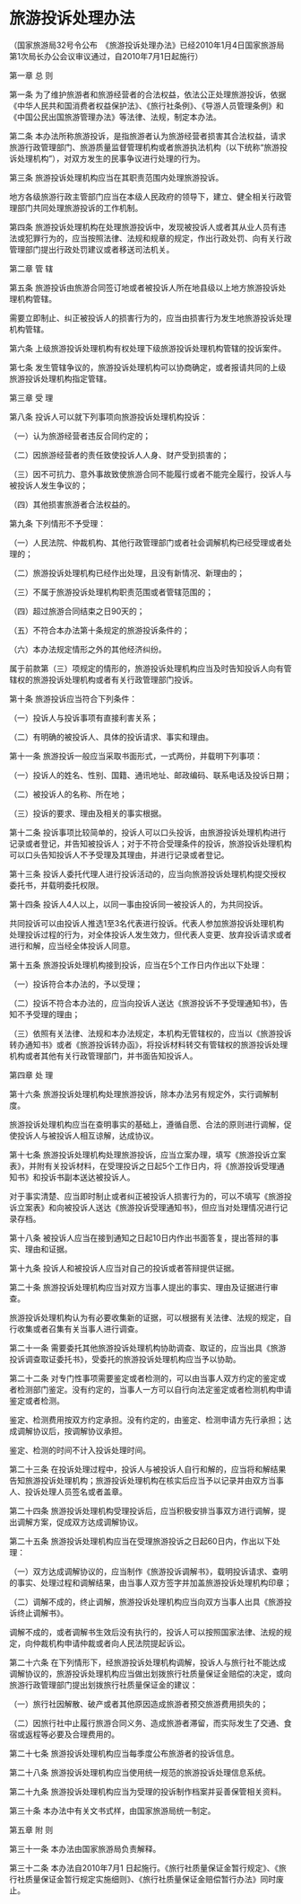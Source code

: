 # 旅游投诉处理办法

（国家旅游局32号令公布　《旅游投诉处理办法》已经2010年1月4日国家旅游局第1次局长办公会议审议通过，自2010年7月1日起施行）



第一章  总  则



第一条  为了维护旅游者和旅游经营者的合法权益，依法公正处理旅游投诉，依据《中华人民共和国消费者权益保护法》、《旅行社条例》、《导游人员管理条例》和《中国公民出国旅游管理办法》等法律、法规，制定本办法。

第二条  本办法所称旅游投诉，是指旅游者认为旅游经营者损害其合法权益，请求旅游行政管理部门、旅游质量监督管理机构或者旅游执法机构（以下统称“旅游投诉处理机构”），对双方发生的民事争议进行处理的行为。

第三条  旅游投诉处理机构应当在其职责范围内处理旅游投诉。

地方各级旅游行政主管部门应当在本级人民政府的领导下，建立、健全相关行政管理部门共同处理旅游投诉的工作机制。

第四条  旅游投诉处理机构在处理旅游投诉中，发现被投诉人或者其从业人员有违法或犯罪行为的，应当按照法律、法规和规章的规定，作出行政处罚、向有关行政管理部门提出行政处罚建议或者移送司法机关。



第二章  管  辖



第五条  旅游投诉由旅游合同签订地或者被投诉人所在地县级以上地方旅游投诉处理机构管辖。

需要立即制止、纠正被投诉人的损害行为的，应当由损害行为发生地旅游投诉处理机构管辖。

第六条  上级旅游投诉处理机构有权处理下级旅游投诉处理机构管辖的投诉案件。

第七条  发生管辖争议的，旅游投诉处理机构可以协商确定，或者报请共同的上级旅游投诉处理机构指定管辖。



第三章  受  理



第八条  投诉人可以就下列事项向旅游投诉处理机构投诉：

（一）认为旅游经营者违反合同约定的；

（二）因旅游经营者的责任致使投诉人人身、财产受到损害的；

（三）因不可抗力、意外事故致使旅游合同不能履行或者不能完全履行，投诉人与被投诉人发生争议的；

（四）其他损害旅游者合法权益的。

第九条  下列情形不予受理：

（一）人民法院、仲裁机构、其他行政管理部门或者社会调解机构已经受理或者处理的；

（二）旅游投诉处理机构已经作出处理，且没有新情况、新理由的；

（三）不属于旅游投诉处理机构职责范围或者管辖范围的；

（四）超过旅游合同结束之日90天的；

（五）不符合本办法第十条规定的旅游投诉条件的；

（六）本办法规定情形之外的其他经济纠纷。

属于前款第（三）项规定的情形的，旅游投诉处理机构应当及时告知投诉人向有管辖权的旅游投诉处理机构或者有关行政管理部门投诉。

第十条  旅游投诉应当符合下列条件：

（一）投诉人与投诉事项有直接利害关系；

（二）有明确的被投诉人、具体的投诉请求、事实和理由。

第十一条  旅游投诉一般应当采取书面形式，一式两份，并载明下列事项：

（一）投诉人的姓名、性别、国籍、通讯地址、邮政编码、联系电话及投诉日期；

（二）被投诉人的名称、所在地；

（三）投诉的要求、理由及相关的事实根据。

第十二条  投诉事项比较简单的，投诉人可以口头投诉，由旅游投诉处理机构进行记录或者登记，并告知被投诉人；对于不符合受理条件的投诉，旅游投诉处理机构可以口头告知投诉人不予受理及其理由，并进行记录或者登记。

第十三条  投诉人委托代理人进行投诉活动的，应当向旅游投诉处理机构提交授权委托书，并载明委托权限。

第十四条  投诉人4人以上，以同一事由投诉同一被投诉人的，为共同投诉。

共同投诉可以由投诉人推选1至3名代表进行投诉。代表人参加旅游投诉处理机构处理投诉过程的行为，对全体投诉人发生效力，但代表人变更、放弃投诉请求或者进行和解，应当经全体投诉人同意。

第十五条  旅游投诉处理机构接到投诉，应当在5个工作日内作出以下处理：

（一）投诉符合本办法的，予以受理；

（二）投诉不符合本办法的，应当向投诉人送达《旅游投诉不予受理通知书》，告知不予受理的理由；

（三）依照有关法律、法规和本办法规定，本机构无管辖权的，应当以《旅游投诉转办通知书》或者《旅游投诉转办函》，将投诉材料转交有管辖权的旅游投诉处理机构或者其他有关行政管理部门，并书面告知投诉人。



第四章  处  理



第十六条  旅游投诉处理机构处理旅游投诉，除本办法另有规定外，实行调解制度。

旅游投诉处理机构应当在查明事实的基础上，遵循自愿、合法的原则进行调解，促使投诉人与被投诉人相互谅解，达成协议。

第十七条  旅游投诉处理机构处理旅游投诉，应当立案办理，填写《旅游投诉立案表》，并附有关投诉材料，在受理投诉之日起5个工作日内，将《旅游投诉受理通知书》和投诉书副本送达被投诉人。

对于事实清楚、应当即时制止或者纠正被投诉人损害行为的，可以不填写《旅游投诉立案表》和向被投诉人送达《旅游投诉受理通知书》，但应当对处理情况进行记录存档。

第十八条  被投诉人应当在接到通知之日起10日内作出书面答复，提出答辩的事实、理由和证据。

第十九条  投诉人和被投诉人应当对自己的投诉或者答辩提供证据。

第二十条  旅游投诉处理机构应当对双方当事人提出的事实、理由及证据进行审查。

旅游投诉处理机构认为有必要收集新的证据，可以根据有关法律、法规的规定，自行收集或者召集有关当事人进行调查。

第二十一条  需要委托其他旅游投诉处理机构协助调查、取证的，应当出具《旅游投诉调查取证委托书》，受委托的旅游投诉处理机构应当予以协助。

第二十二条  对专门性事项需要鉴定或者检测的，可以由当事人双方约定的鉴定或者检测部门鉴定。没有约定的，当事人一方可以自行向法定鉴定或者检测机构申请鉴定或者检测。

鉴定、检测费用按双方约定承担。没有约定的，由鉴定、检测申请方先行承担；达成调解协议后，按调解协议承担。

鉴定、检测的时间不计入投诉处理时间。

第二十三条  在投诉处理过程中，投诉人与被投诉人自行和解的，应当将和解结果告知旅游投诉处理机构；旅游投诉处理机构在核实后应当予以记录并由双方当事人、投诉处理人员签名或者盖章。

第二十四条  旅游投诉处理机构受理投诉后，应当积极安排当事双方进行调解，提出调解方案，促成双方达成调解协议。

第二十五条  旅游投诉处理机构应当在受理旅游投诉之日起60日内，作出以下处理：

（一）双方达成调解协议的，应当制作《旅游投诉调解书》，载明投诉请求、查明的事实、处理过程和调解结果，由当事人双方签字并加盖旅游投诉处理机构印章；

（二）调解不成的，终止调解，旅游投诉处理机构应当向双方当事人出具《旅游投诉终止调解书》。

调解不成的，或者调解书生效后没有执行的，投诉人可以按照国家法律、法规的规定，向仲裁机构申请仲裁或者向人民法院提起诉讼。

第二十六条  在下列情形下，经旅游投诉处理机构调解，投诉人与旅行社不能达成调解协议的，旅游投诉处理机构应当做出划拨旅行社质量保证金赔偿的决定，或向旅游行政管理部门提出划拨旅行社质量保证金的建议：

（一）旅行社因解散、破产或者其他原因造成旅游者预交旅游费用损失的；

（二）因旅行社中止履行旅游合同义务、造成旅游者滞留，而实际发生了交通、食宿或返程等必要及合理费用的。

第二十七条  旅游投诉处理机构应当每季度公布旅游者的投诉信息。

第二十八条  旅游投诉处理机构应当使用统一规范的旅游投诉处理信息系统。

第二十九条  旅游投诉处理机构应当为受理的投诉制作档案并妥善保管相关资料。

第三十条  本办法中有关文书式样，由国家旅游局统一制定。



第五章  附  则



第三十一条  本办法由国家旅游局负责解释。

第三十二条  本办法自2010年7月1 日起施行。《旅行社质量保证金暂行规定》、《旅行社质量保证金暂行规定实施细则》、《旅行社质量保证金赔偿暂行办法》同时废止。